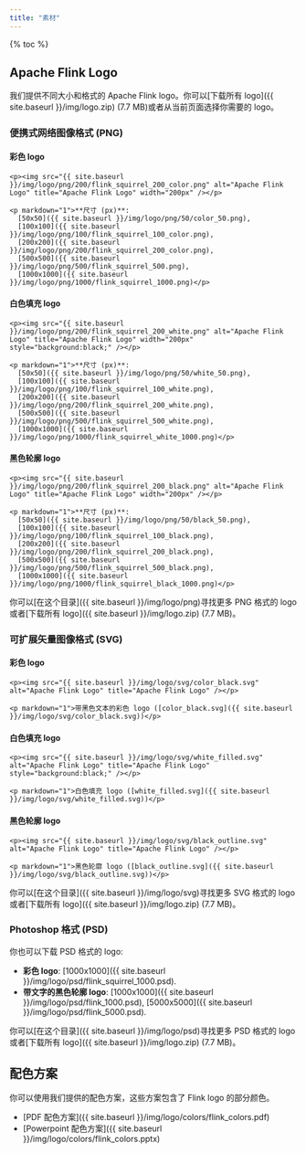 ```yaml
---
title: "素材"
---
```


{% toc %}

## Apache Flink Logo

我们提供不同大小和格式的 Apache Flink logo。你可以[下载所有 logo]({{ site.baseurl }}/img/logo.zip) (7.7 MB)或者从当前页面选择你需要的 logo。

### 便携式网络图像格式 (PNG)

<div class="row text-center">
  <div class="col-sm-4">
    <h4>彩色 logo</h4>

    <p><img src="{{ site.baseurl }}/img/logo/png/200/flink_squirrel_200_color.png" alt="Apache Flink Logo" title="Apache Flink Logo" width="200px" /></p>

    <p markdown="1">**尺寸 (px)**:
      [50x50]({{ site.baseurl }}/img/logo/png/50/color_50.png),
      [100x100]({{ site.baseurl }}/img/logo/png/100/flink_squirrel_100_color.png),
      [200x200]({{ site.baseurl }}/img/logo/png/200/flink_squirrel_200_color.png),
      [500x500]({{ site.baseurl }}/img/logo/png/500/flink_squirrel_500.png),
      [1000x1000]({{ site.baseurl }}/img/logo/png/1000/flink_squirrel_1000.png)</p>
  </div>

  <div class="col-sm-4">
    <h4>白色填充 logo</h4>

    <p><img src="{{ site.baseurl }}/img/logo/png/200/flink_squirrel_200_white.png" alt="Apache Flink Logo" title="Apache Flink Logo" width="200px" style="background:black;" /></p>

    <p markdown="1">**尺寸 (px)**:
      [50x50]({{ site.baseurl }}/img/logo/png/50/white_50.png),
      [100x100]({{ site.baseurl }}/img/logo/png/100/flink_squirrel_100_white.png),
      [200x200]({{ site.baseurl }}/img/logo/png/200/flink_squirrel_200_white.png),
      [500x500]({{ site.baseurl }}/img/logo/png/500/flink_squirrel_500_white.png),
      [1000x1000]({{ site.baseurl }}/img/logo/png/1000/flink_squirrel_white_1000.png)</p>
  </div>

  <div class="col-sm-4">
    <h4>黑色轮廓 logo</h4>

    <p><img src="{{ site.baseurl }}/img/logo/png/200/flink_squirrel_200_black.png" alt="Apache Flink Logo" title="Apache Flink Logo" width="200px" /></p>

    <p markdown="1">**尺寸 (px)**:
      [50x50]({{ site.baseurl }}/img/logo/png/50/black_50.png),
      [100x100]({{ site.baseurl }}/img/logo/png/100/flink_squirrel_100_black.png),
      [200x200]({{ site.baseurl }}/img/logo/png/200/flink_squirrel_200_black.png),
      [500x500]({{ site.baseurl }}/img/logo/png/500/flink_squirrel_500_black.png),
      [1000x1000]({{ site.baseurl }}/img/logo/png/1000/flink_squirrel_black_1000.png)</p>
  </div>
</div>

<div class="panel panel-default">
  <div class="panel-body" markdown="span">
    你可以[在这个目录]({{ site.baseurl }}/img/logo/png)寻找更多 PNG 格式的 logo 或者[下载所有 logo]({{ site.baseurl }}/img/logo.zip) (7.7 MB)。
  </div>
</div>

### 可扩展矢量图像格式 (SVG)

<div class="row text-center img100">
  <div class="col-sm-4 text-center">
    <h4>彩色 logo</h4>

    <p><img src="{{ site.baseurl }}/img/logo/svg/color_black.svg" alt="Apache Flink Logo" title="Apache Flink Logo" /></p>

    <p markdown="1">带黑色文本的彩色 logo ([color_black.svg]({{ site.baseurl }}/img/logo/svg/color_black.svg))</p>
  </div>
  <div class="col-sm-4">
    <h4>白色填充 logo</h4>

    <p><img src="{{ site.baseurl }}/img/logo/svg/white_filled.svg" alt="Apache Flink Logo" title="Apache Flink Logo" style="background:black;" /></p>

    <p markdown="1">白色填充 logo ([white_filled.svg]({{ site.baseurl }}/img/logo/svg/white_filled.svg))</p>
  </div>
  <div class="col-sm-4">
    <h4>黑色轮廓 logo</h4>

    <p><img src="{{ site.baseurl }}/img/logo/svg/black_outline.svg" alt="Apache Flink Logo" title="Apache Flink Logo" /></p>

    <p markdown="1">黑色轮廓 logo ([black_outline.svg]({{ site.baseurl }}/img/logo/svg/black_outline.svg))</p>
  </div>
</div>

<div class="panel panel-default">
  <div class="panel-body" markdown="span">
    你可以[在这个目录]({{ site.baseurl }}/img/logo/svg)寻找更多 SVG 格式的 logo 或者[下载所有 logo]({{ site.baseurl }}/img/logo.zip) (7.7 MB)。
  </div>
</div>

### Photoshop 格式 (PSD)

<div class="panel panel-default">
  <div class="panel-body" markdown="1">
你也可以下载 PSD 格式的 logo:


- **彩色 logo**: [1000x1000]({{ site.baseurl }}/img/logo/psd/flink_squirrel_1000.psd).
- **带文字的黑色轮廓 logo**: [1000x1000]({{ site.baseurl }}/img/logo/psd/flink_1000.psd), [5000x5000]({{ site.baseurl }}/img/logo/psd/flink_5000.psd).

你可以[在这个目录]({{ site.baseurl }}/img/logo/psd)寻找更多 PSD 格式的 logo 或者[下载所有 logo]({{ site.baseurl }}/img/logo.zip) (7.7 MB)。
</div>
</div>

## 配色方案

你可以使用我们提供的配色方案，这些方案包含了 Flink logo 的部分颜色。

- [PDF 配色方案]({{ site.baseurl }}/img/logo/colors/flink_colors.pdf)
- [Powerpoint 配色方案]({{ site.baseurl }}/img/logo/colors/flink_colors.pptx)
